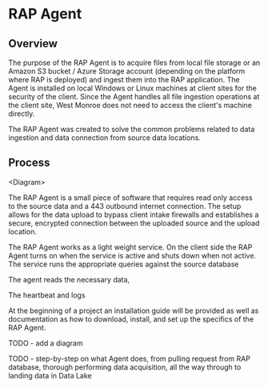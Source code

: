 # RAP Agent

## Overview

The purpose of the RAP Agent is to acquire files from local file storage or an Amazon S3 bucket / Azure Storage account \(depending on the platform where RAP is deployed\) and ingest them into the RAP application. The Agent is installed on local Windows or Linux machines at client sites for the security of the client. Since the Agent handles all file ingestion operations at the client site, West Monroe does not need to access the client's machine directly.

The RAP Agent was created to solve the common problems related to data ingestion and data connection from source data locations.

## Process

&lt;Diagram&gt;

The RAP Agent is a small piece of software that requires read only access to the source data and a 443 outbound internet connection. The setup allows for the data upload to bypass client intake firewalls and establishes a secure, encrypted connection between the uploaded source and the upload location.

The RAP Agent works as a light weight service. On the client side the RAP Agent turns on when the service is active and shuts down when not active. The service runs the appropriate queries against the source database 



 The agent reads the necessary data, 

The heartbeat and logs

At the beginning of a project an installation guide will be provided as well as documentation as how to download, install, and set up the specifics of the RAP Agent.



TODO - add a diagram

TODO - step-by-step on what Agent does, from pulling request from RAP database, thorough performing data acquisition, all the way through to landing data in Data Lake

